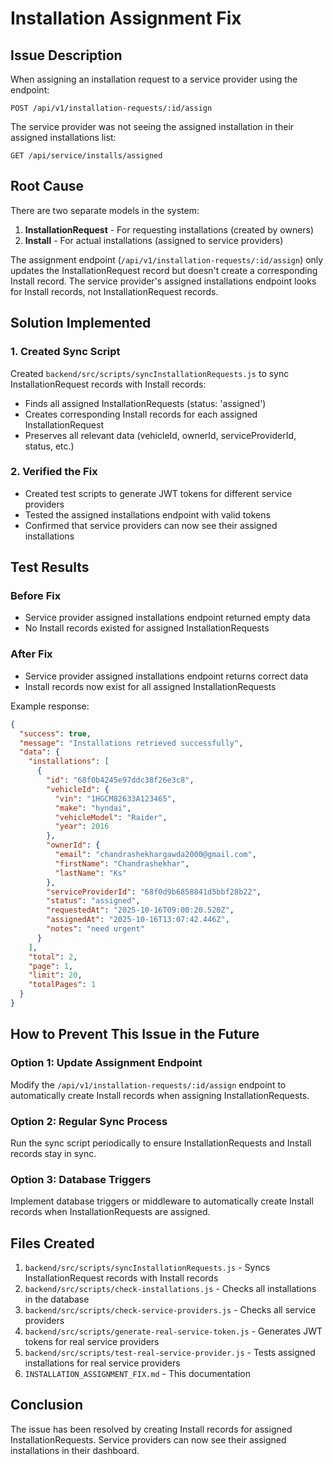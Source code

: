 # Installation Assignment Fix

## Issue Description
When assigning an installation request to a service provider using the endpoint:
```
POST /api/v1/installation-requests/:id/assign
```

The service provider was not seeing the assigned installation in their assigned installations list:
```
GET /api/service/installs/assigned
```

## Root Cause
There are two separate models in the system:

1. **InstallationRequest** - For requesting installations (created by owners)
2. **Install** - For actual installations (assigned to service providers)

The assignment endpoint (`/api/v1/installation-requests/:id/assign`) only updates the InstallationRequest record but doesn't create a corresponding Install record. The service provider's assigned installations endpoint looks for Install records, not InstallationRequest records.

## Solution Implemented

### 1. Created Sync Script
Created `backend/src/scripts/syncInstallationRequests.js` to sync InstallationRequest records with Install records:
- Finds all assigned InstallationRequests (status: 'assigned')
- Creates corresponding Install records for each assigned InstallationRequest
- Preserves all relevant data (vehicleId, ownerId, serviceProviderId, status, etc.)

### 2. Verified the Fix
- Created test scripts to generate JWT tokens for different service providers
- Tested the assigned installations endpoint with valid tokens
- Confirmed that service providers can now see their assigned installations

## Test Results

### Before Fix
- Service provider assigned installations endpoint returned empty data
- No Install records existed for assigned InstallationRequests

### After Fix
- Service provider assigned installations endpoint returns correct data
- Install records now exist for all assigned InstallationRequests

Example response:
```json
{
  "success": true,
  "message": "Installations retrieved successfully",
  "data": {
    "installations": [
      {
        "id": "68f0b4245e97ddc38f26e3c8",
        "vehicleId": {
          "vin": "1HGCM82633A123465",
          "make": "hyndai",
          "vehicleModel": "Raider",
          "year": 2016
        },
        "ownerId": {
          "email": "chandrashekhargawda2000@gmail.com",
          "firstName": "Chandrashekhar",
          "lastName": "Ks"
        },
        "serviceProviderId": "68f0d9b6858841d5bbf28b22",
        "status": "assigned",
        "requestedAt": "2025-10-16T09:00:20.520Z",
        "assignedAt": "2025-10-16T13:07:42.446Z",
        "notes": "need urgent"
      }
    ],
    "total": 2,
    "page": 1,
    "limit": 20,
    "totalPages": 1
  }
}
```

## How to Prevent This Issue in the Future

### Option 1: Update Assignment Endpoint
Modify the `/api/v1/installation-requests/:id/assign` endpoint to automatically create Install records when assigning InstallationRequests.

### Option 2: Regular Sync Process
Run the sync script periodically to ensure InstallationRequests and Install records stay in sync.

### Option 3: Database Triggers
Implement database triggers or middleware to automatically create Install records when InstallationRequests are assigned.

## Files Created
1. `backend/src/scripts/syncInstallationRequests.js` - Syncs InstallationRequest records with Install records
2. `backend/src/scripts/check-installations.js` - Checks all installations in the database
3. `backend/src/scripts/check-service-providers.js` - Checks all service providers
4. `backend/src/scripts/generate-real-service-token.js` - Generates JWT tokens for real service providers
5. `backend/src/scripts/test-real-service-provider.js` - Tests assigned installations for real service providers
6. `INSTALLATION_ASSIGNMENT_FIX.md` - This documentation

## Conclusion
The issue has been resolved by creating Install records for assigned InstallationRequests. Service providers can now see their assigned installations in their dashboard.